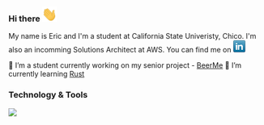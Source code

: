 ### Hi there <img src="https://raw.githubusercontent.com/ekiesow/ekiesow/master/wave.gif" width="30px">

My name is Eric and I'm a student at California State Univeristy, Chico. I'm also an incomming Solutions Architect at AWS. You can find me on [![LinkedIn][2.2]][2]

[2.2]: https://raw.githubusercontent.com/ekiesow/ekiesow/master/linkedin-24x24.png (LinkedIn icon)

[2]: https://www.linkedin.com/in/eric-kiesow-cs/

:floppy_disk: I’m a student currently working on my senior project - [BeerMe](https://github.com/ekiesow/BeerMe)
:thinking: I’m currently learning [Rust](https://github.com/ekiesow/the_book)

### Technology & Tools
![](https://img.shields.io/badge/OS-Linux-informational?style=flat&logo=Ubuntu&logoColor=E95420&color=E95420)

<!--
**ekiesow/ekiesow** is a ✨ _special_ ✨ repository because its `README.md` (this file) appears on your GitHub profile.

Here are some ideas to get you started:

- 🔭 I’m currently working on ...
- 🌱 I’m currently learning ...
- 👯 I’m looking to collaborate on ...
- 🤔 I’m looking for help with ...
- 💬 Ask me about ...
- 📫 How to reach me: ...
- 😄 Pronouns: ...
- ⚡ Fun fact: ...
-->
